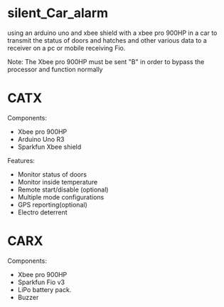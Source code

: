 silent_Car_alarm
================
using an arduino uno and xbee shield with a xbee pro 900HP in a car to transmit 
the status of doors and hatches and other various data to a receiver on a pc or mobile receiving Fio. 

Note: The Xbee pro 900HP must be sent "B" in order to bypass the processor and function normally 

CATX
================
Components:
- Xbee pro 900HP
- Arduino Uno R3
- Sparkfun Xbee shield

Features:
- Monitor status of doors
- Monitor inside temperature
- Remote start/disable (optional)
- Multiple mode configurations
- GPS reporting(optional)
- Electro deterrent

CARX 
================
Components:
- Xbee pro 900HP
- Sparkfun Fio v3
- LiPo battery pack.
- Buzzer 